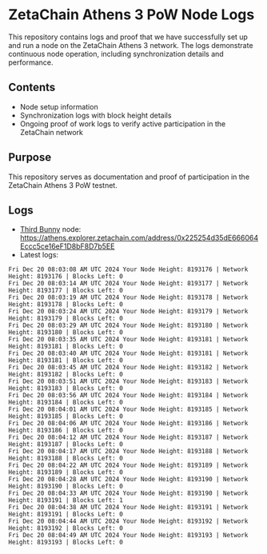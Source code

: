 # ZetaChain Athens 3 PoW Node Logs
This repository contains logs and proof that we have successfully set up and run a node on the ZetaChain Athens 3 network. The logs demonstrate continuous node operation, including synchronization details and performance.

## Contents
- Node setup information
- Synchronization logs with block height details
- Ongoing proof of work logs to verify active participation in the ZetaChain network

## Purpose
This repository serves as documentation and proof of participation in the ZetaChain Athens 3 PoW testnet.

## Logs

- [Third Bunny](https://thirdbunny.xyz/) node: https://athens.explorer.zetachain.com/address/0x225254d35dE666064Eccc5ce16eF1D8bF8D7b5EE
- Latest logs:
```
Fri Dec 20 08:03:08 AM UTC 2024 Your Node Height: 8193176 | Network Height: 8193176 | Blocks Left: 0
Fri Dec 20 08:03:14 AM UTC 2024 Your Node Height: 8193177 | Network Height: 8193177 | Blocks Left: 0
Fri Dec 20 08:03:19 AM UTC 2024 Your Node Height: 8193178 | Network Height: 8193178 | Blocks Left: 0
Fri Dec 20 08:03:24 AM UTC 2024 Your Node Height: 8193179 | Network Height: 8193179 | Blocks Left: 0
Fri Dec 20 08:03:29 AM UTC 2024 Your Node Height: 8193180 | Network Height: 8193180 | Blocks Left: 0
Fri Dec 20 08:03:35 AM UTC 2024 Your Node Height: 8193181 | Network Height: 8193181 | Blocks Left: 0
Fri Dec 20 08:03:40 AM UTC 2024 Your Node Height: 8193181 | Network Height: 8193181 | Blocks Left: 0
Fri Dec 20 08:03:45 AM UTC 2024 Your Node Height: 8193182 | Network Height: 8193182 | Blocks Left: 0
Fri Dec 20 08:03:51 AM UTC 2024 Your Node Height: 8193183 | Network Height: 8193183 | Blocks Left: 0
Fri Dec 20 08:03:56 AM UTC 2024 Your Node Height: 8193184 | Network Height: 8193184 | Blocks Left: 0
Fri Dec 20 08:04:01 AM UTC 2024 Your Node Height: 8193185 | Network Height: 8193185 | Blocks Left: 0
Fri Dec 20 08:04:06 AM UTC 2024 Your Node Height: 8193186 | Network Height: 8193186 | Blocks Left: 0
Fri Dec 20 08:04:12 AM UTC 2024 Your Node Height: 8193187 | Network Height: 8193187 | Blocks Left: 0
Fri Dec 20 08:04:17 AM UTC 2024 Your Node Height: 8193188 | Network Height: 8193188 | Blocks Left: 0
Fri Dec 20 08:04:22 AM UTC 2024 Your Node Height: 8193189 | Network Height: 8193189 | Blocks Left: 0
Fri Dec 20 08:04:28 AM UTC 2024 Your Node Height: 8193190 | Network Height: 8193190 | Blocks Left: 0
Fri Dec 20 08:04:33 AM UTC 2024 Your Node Height: 8193190 | Network Height: 8193191 | Blocks Left: 1
Fri Dec 20 08:04:38 AM UTC 2024 Your Node Height: 8193191 | Network Height: 8193191 | Blocks Left: 0
Fri Dec 20 08:04:44 AM UTC 2024 Your Node Height: 8193192 | Network Height: 8193192 | Blocks Left: 0
Fri Dec 20 08:04:49 AM UTC 2024 Your Node Height: 8193193 | Network Height: 8193193 | Blocks Left: 0
```
